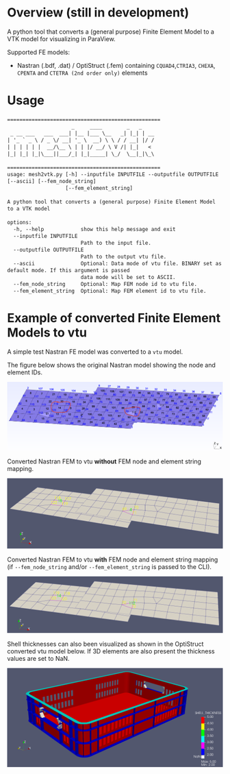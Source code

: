 # Overview (still in development)
A python tool that converts a (general purpose) Finite Element Model to a VTK model for visualizing in ParaView.

Supported FE models:

- Nastran (.bdf, .dat) / OptiStruct (.fem) containing `CQUAD4`,`CTRIA3`, `CHEXA`, `CPENTA` and `CTETRA (2nd order only)` elements

# Usage

```
==================================================
                     _     ____        _   _      
 _ __ ___   ___  ___| |__ |___ \__   _| |_| | __  
| '_ ` _ \ / _ \/ __| '_ \  __) \ \ / / __| |/ /  
| | | | | |  __/\__ \ | | |/ __/ \ V /| |_|   <   
|_| |_| |_|\___||___/_| |_|_____| \_/  \__|_|\_\  

==================================================
usage: mesh2vtk.py [-h] --inputfile INPUTFILE --outputfile OUTPUTFILE [--ascii] [--fem_node_string]
                   [--fem_element_string]

A python tool that converts a (general purpose) Finite Element Model to a VTK model

options:
  -h, --help            show this help message and exit
  --inputfile INPUTFILE
                        Path to the input file.
  --outputfile OUTPUTFILE
                        Path to the output vtu file.
  --ascii               Optional: Data mode of vtu file. BINARY set as default mode. If this argument is passed
                        data mode will be set to ASCII.
  --fem_node_string     Optional: Map FEM node id to vtu file.
  --fem_element_string  Optional: Map FEM element id to vtu file.
```

# Example of converted Finite Element Models to vtu

A simple test Nastran FE model was converted to a `vtu` model. 

The figure below shows the original Nastran model showing the node and element IDs.

![original_nastran_model](./figures/nastran_orginal.png "nastran original model")

Converted Nastran FEM to vtu **without** FEM node and element string mapping.

![vtu_no_fem_mapping](./figures/test_model_vtu_no_fem_entity_mapping.png "vtu without fem mapping")

Converted Nastran FEM to vtu **with** FEM node and element string mapping (if `--fem_node_string` and/or `--fem_element_string` is passed to the CLI). 

![vtu_with_fem_mapping](./figures/test_model_vtu_with_fem_entity_mapping.png "vtu with fem mapping")


Shell thicknesses can also been visualized as shown in the OptiStruct converted vtu model below. If 3D elements are also present the thickness values are set to NaN.

![element_thickness](./figures/element_thickness.png "vtu with fem mapping") 





